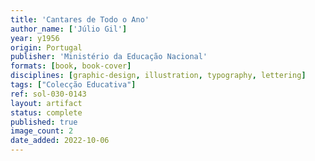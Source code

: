 ```yaml
---
title: 'Cantares de Todo o Ano'
author_name: ['Júlio Gil']
year: y1956
origin: Portugal
publisher: 'Ministério da Educação Nacional'
formats: [book, book-cover]
disciplines: [graphic-design, illustration, typography, lettering]
tags: ["Colecção Educativa"]
ref: sol-030-0143
layout: artifact
status: complete
published: true
image_count: 2
date_added: 2022-10-06
---
```

